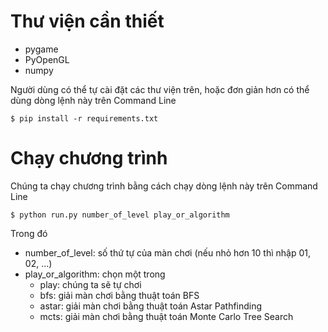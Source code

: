 # Thư viện cần thiết
- pygame
- PyOpenGL
- numpy

Người dùng có thể tự cài đặt các thư viện trên, hoặc đơn giản hơn có thể dùng dòng lệnh này trên Command Line
```
$ pip install -r requirements.txt
```
# Chạy chương trình
Chúng ta chạy chương trình bằng cách chạy dòng lệnh này trên Command Line
```
$ python run.py number_of_level play_or_algorithm
```
Trong đó
- number_of_level: số thứ tự của màn chơi (nếu nhỏ hơn 10 thì nhập 01, 02, ...)
- play_or_algorithm: chọn một trong
    - play: chúng ta sẽ tự chơi
    - bfs: giải màn chơi bằng thuật toán BFS
    - astar: giải màn chơi bằng thuật toán Astar Pathfinding
    - mcts: giải màn chơi bằng thuật toán Monte Carlo Tree Search
